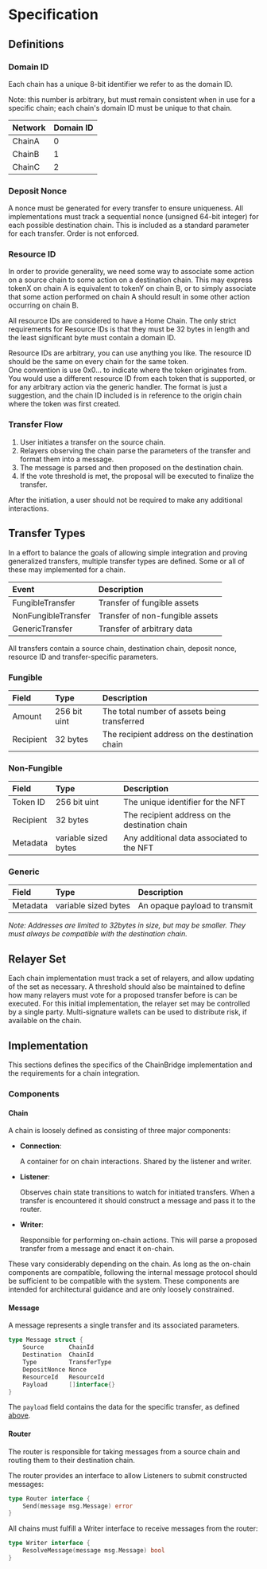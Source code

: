# Specification

## Definitions

### Domain ID

Each chain has a unique 8-bit identifier we refer to as the domain ID.

Note: this number is arbitrary, but must remain consistent when in use for a specific chain; each chain's domain ID must be unique to that chain.

| Network | Domain ID |
| :--- | :--- |
| ChainA | 0 |
| ChainB | 1 |
| ChainC | 2 |

### Deposit Nonce

A nonce must be generated for every transfer to ensure uniqueness. All implementations must track a sequential nonce \(unsigned 64-bit integer\) for each possible destination chain. This is included as a standard parameter for each transfer. Order is not enforced.

### Resource ID

In order to provide generality, we need some way to associate some action on a source chain to some action on a destination chain. This may express tokenX on chain A is equivalent to tokenY on chain B, or to simply associate that some action performed on chain A should result in some other action occurring on chain B.

All resource IDs are considered to have a Home Chain. The only strict requirements for Resource IDs is that they must be 32 bytes in length and the least significant byte must contain a domain ID.

Resource IDs are arbitrary, you can use anything you like. The resource ID should be the same on every chain for the same token.  
One convention is use 0x0... to indicate where the token originates from. You would use a different resource ID from each token that is supported, or for any arbitrary action via the generic handler. The format is just a suggestion, and the chain ID included is in reference to the origin chain where the token was first created.

### Transfer Flow

1. User initiates a transfer on the source chain.
2. Relayers observing the chain parse the parameters of the transfer and format them into a message.
3. The message is parsed and then proposed on the destination chain.
4. If the vote threshold is met, the proposal will be executed to finalize the transfer.

After the initiation, a user should not be required to make any additional interactions.

## Transfer Types

In a effort to balance the goals of allowing simple integration and proving generalized transfers, multiple transfer types are defined. Some or all of these may implemented for a chain.

| Event | Description |
| :--- | :--- |
| FungibleTransfer | Transfer of fungible assets |
| NonFungibleTransfer | Transfer of non-fungible assets |
| GenericTransfer | Transfer of arbitrary data |

All transfers contain a source chain, destination chain, deposit nonce, resource ID and transfer-specific parameters.

### Fungible

| Field | Type | Description |
| :--- | :--- | :--- |
| Amount | 256 bit uint | The total number of assets being transferred |
| Recipient | 32 bytes | The recipient address on the destination chain |

### Non-Fungible

| Field | Type | Description |
| :--- | :--- | :--- |
| Token ID | 256 bit uint | The unique identifier for the NFT |
| Recipient | 32 bytes | The recipient address on the destination chain |
| Metadata | variable sized bytes | Any additional data associated to the NFT |

### Generic

| Field | Type | Description |
| :--- | :--- | :--- |
| Metadata | variable sized bytes | An opaque payload to transmit |

_Note: Addresses are limited to 32bytes in size, but may be smaller. They must always be compatible with the destination chain._

## Relayer Set

Each chain implementation must track a set of relayers, and allow updating of the set as necessary. A threshold should also be maintained to define how many relayers must vote for a proposed transfer before is can be executed. For this initial implementation, the relayer set may be controlled by a single party. Multi-signature wallets can be used to distribute risk, if available on the chain.

## Implementation

This sections defines the specifics of the ChainBridge implementation and the requirements for a chain integration.

### Components

#### Chain

A chain is loosely defined as consisting of three major components:

* **Connection**:

  A container for on chain interactions. Shared by the listener and writer.

* **Listener**: 

  Observes chain state transitions to watch for initiated transfers. When a transfer is encountered it should construct a message and pass it to the router.

* **Writer**:

  Responsible for performing on-chain actions. This will parse a proposed transfer from a message and enact it on-chain. 

These vary considerably depending on the chain. As long as the on-chain components are compatible, following the internal message protocol should be sufficient to be compatible with the system. These components are intended for architectural guidance and are only loosely constrained.

#### Message

A message represents a single transfer and its associated parameters.

```go
type Message struct {
    Source       ChainId   
    Destination  ChainId 
    Type         TransferType
    DepositNonce Nonce
    ResourceId   ResourceId
    Payload      []interface{}
}
```

The `payload` field contains the data for the specific transfer, as defined [above](spec.md#transfer-types).

#### Router

The router is responsible for taking messages from a source chain and routing them to their destination chain.

The router provides an interface to allow Listeners to submit constructed messages:

```go
type Router interface {
    Send(message msg.Message) error
}
```

All chains must fulfill a Writer interface to receive messages from the router:

```go
type Writer interface {
    ResolveMessage(message msg.Message) bool
}
```

